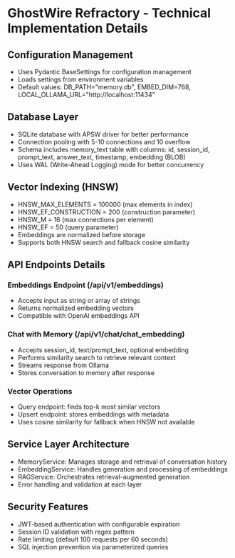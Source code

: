 # GhostWire Refractory - Technical Implementation Details

## Configuration Management
- Uses Pydantic BaseSettings for configuration management
- Loads settings from environment variables
- Default values: DB_PATH="memory.db", EMBED_DIM=768, LOCAL_OLLAMA_URL="http://localhost:11434"

## Database Layer
- SQLite database with APSW driver for better performance
- Connection pooling with 5-10 connections and 10 overflow
- Schema includes memory_text table with columns: id, session_id, prompt_text, answer_text, timestamp, embedding (BLOB)
- Uses WAL (Write-Ahead Logging) mode for better concurrency

## Vector Indexing (HNSW)
- HNSW_MAX_ELEMENTS = 100000 (max elements in index)
- HNSW_EF_CONSTRUCTION = 200 (construction parameter)
- HNSW_M = 16 (max connections per element)
- HNSW_EF = 50 (query parameter)
- Embeddings are normalized before storage
- Supports both HNSW search and fallback cosine similarity

## API Endpoints Details

### Embeddings Endpoint (/api/v1/embeddings)
- Accepts input as string or array of strings
- Returns normalized embedding vectors
- Compatible with OpenAI embeddings API

### Chat with Memory (/api/v1/chat/chat_embedding)
- Accepts session_id, text/prompt_text, optional embedding
- Performs similarity search to retrieve relevant context
- Streams response from Ollama
- Stores conversation to memory after response

### Vector Operations
- Query endpoint: finds top-k most similar vectors
- Upsert endpoint: stores embeddings with metadata
- Uses cosine similarity for fallback when HNSW not available

## Service Layer Architecture
- MemoryService: Manages storage and retrieval of conversation history
- EmbeddingService: Handles generation and processing of embeddings
- RAGService: Orchestrates retrieval-augmented generation
- Error handling and validation at each layer

## Security Features
- JWT-based authentication with configurable expiration
- Session ID validation with regex pattern
- Rate limiting (default 100 requests per 60 seconds)
- SQL injection prevention via parameterized queries